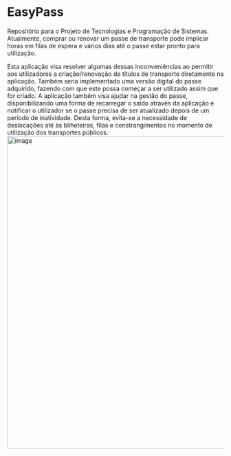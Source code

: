 # EasyPass
Repositório para o Projeto de Tecnologias e Programação de Sistemas.
Atualmente, comprar ou renovar um passe de transporte pode implicar horas em filas de espera e vários dias até o passe estar pronto para utilização.

Esta aplicação visa resolver algumas dessas inconveniências ao permitir aos utilizadores a criação/renovação de títulos de transporte diretamente na aplicação. Também seria implementado uma versão digital do passe adquirido, fazendo com que este possa começar a ser utilizado assim que for criado.  A aplicação também visa ajudar na gestão do passe, disponibilizando uma forma de recarregar o saldo através da aplicação e notificar o utilizador se o passe precisa de ser atualizado depois de um período de inatividade. Desta forma, evita-se a necessidade de deslocações até às bilheteiras, filas e constrangimentos no momento de utilização dos transportes públicos.
<img width="890" height="725" alt="image" src="https://github.com/user-attachments/assets/0b2bb9fa-9f09-40ec-81e0-bc731c704494" />
